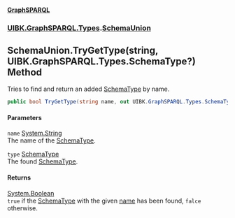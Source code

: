 #### [GraphSPARQL](./index.md 'index')
### [UIBK.GraphSPARQL.Types](./UIBK-GraphSPARQL-Types.md 'UIBK.GraphSPARQL.Types').[SchemaUnion](./UIBK-GraphSPARQL-Types-SchemaUnion.md 'UIBK.GraphSPARQL.Types.SchemaUnion')
## SchemaUnion.TryGetType(string, UIBK.GraphSPARQL.Types.SchemaType?) Method
Tries to find and return an added [SchemaType](./UIBK-GraphSPARQL-Types-SchemaType.md 'UIBK.GraphSPARQL.Types.SchemaType') by name.  
```csharp
public bool TryGetType(string name, out UIBK.GraphSPARQL.Types.SchemaType? type);
```
#### Parameters
<a name='UIBK-GraphSPARQL-Types-SchemaUnion-TryGetType(string_UIBK-GraphSPARQL-Types-SchemaType-)-name'></a>
`name` [System.String](https://docs.microsoft.com/en-us/dotnet/api/System.String 'System.String')  
The name of the [SchemaType](./UIBK-GraphSPARQL-Types-SchemaType.md 'UIBK.GraphSPARQL.Types.SchemaType').  
  
<a name='UIBK-GraphSPARQL-Types-SchemaUnion-TryGetType(string_UIBK-GraphSPARQL-Types-SchemaType-)-type'></a>
`type` [SchemaType](./UIBK-GraphSPARQL-Types-SchemaType.md 'UIBK.GraphSPARQL.Types.SchemaType')  
The found [SchemaType](./UIBK-GraphSPARQL-Types-SchemaType.md 'UIBK.GraphSPARQL.Types.SchemaType').  
  
#### Returns
[System.Boolean](https://docs.microsoft.com/en-us/dotnet/api/System.Boolean 'System.Boolean')  
`true` if the [SchemaType](./UIBK-GraphSPARQL-Types-SchemaType.md 'UIBK.GraphSPARQL.Types.SchemaType') with the given [name](#UIBK-GraphSPARQL-Types-SchemaUnion-TryGetType(string_UIBK-GraphSPARQL-Types-SchemaType-)-name 'UIBK.GraphSPARQL.Types.SchemaUnion.TryGetType(string, UIBK.GraphSPARQL.Types.SchemaType?).name') has been found, `falce` otherwise.  
